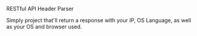 RESTful API Header Parser

Simply project that'll return a response with your IP, OS Language, as well as your OS and browser used.
